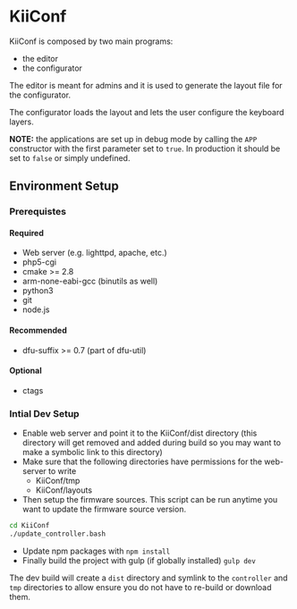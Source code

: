 # KiiConf

KiiConf is composed by two main programs:

- the editor
- the configurator

The editor is meant for admins and it is used to generate the layout file for the configurator.

The configurator loads the layout and lets the user configure the keyboard layers.

**NOTE:** the applications are set up in debug mode by calling the ``APP`` constructor with the first parameter set to ``true``. In production it should be set to ``false`` or simply undefined.


## Environment Setup

### Prerequistes

#### Required

* Web server (e.g. lighttpd, apache, etc.)
* php5-cgi
* cmake >= 2.8
* arm-none-eabi-gcc (binutils as well)
* python3
* git
* node.js

#### Recommended

* dfu-suffix >= 0.7 (part of dfu-util)

#### Optional

* ctags


### Intial Dev Setup
* Enable web server and point it to the KiiConf/dist directory (this directory will get removed and added during build so you may want to make a symbolic link to this directory)
* Make sure that the following directories have permissions for the web-server to write
  * KiiConf/tmp
  * KiiConf/layouts
* Then setup the firmware sources. This script can be run anytime you want to update the firmware source version.
```bash
cd KiiConf
./update_controller.bash
```
* Update npm packages with `npm install`
* Finally build the project with gulp (if globally installed) `gulp dev`

The dev build will create a `dist` directory and symlink to the `controller` and `tmp` directories to allow ensure you do not have to re-build or download them.
